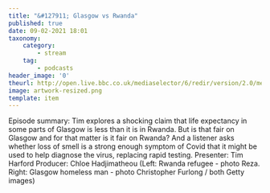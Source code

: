 ```yaml
---
title: "&#127911; Glasgow vs Rwanda"
published: true
date: 09-02-2021 18:01
taxonomy:
    category:
        - stream
    tag:
        - podcasts
header_image: '0'
theurl: http://open.live.bbc.co.uk/mediaselector/6/redir/version/2.0/mediaset/audio-nondrm-download/proto/http/vpid/p096658q.mp3
image: artwork-resized.png
template: item
--- 
```

Episode summary: Tim explores a shocking claim that life expectancy in some parts of Glasgow is less than it is in Rwanda. But is that fair on Glasgow and for that matter is it fair on Rwanda? And a listener asks whether loss of smell is a strong enough symptom of Covid that it might be used to help diagnose the virus, replacing rapid testing. Presenter: Tim Harford Producer: Chloe Hadjimatheou (Left: Rwanda refugee - photo Reza. Right: Glasgow homeless man - photo Christopher Furlong / both Getty images)
